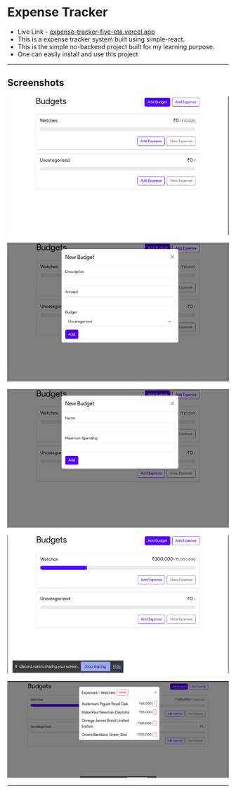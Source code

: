 # Expense Tracker
- Live Link - [expense-tracker-five-eta.vercel.app](https://expense-tracker-five-eta.vercel.app/)
- This is a expense tracker system built using simple-react.<br>
- This is the simple no-backend project built for my learning purpose.<br>
- One can easily install and use this project
---

## Screenshots


![Alt text](./misc/image-1.png)

![Alt text](./misc/image-2.png)

![Alt text](./misc/image-3.png)

![Alt text](./misc/image-4.png)

![Alt text](./misc/image-5.png)

---




